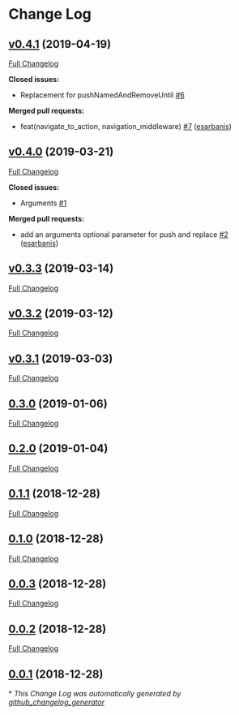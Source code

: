 # Change Log

## [v0.4.1](https://github.com/flutterings/flutter_redux_navigation/tree/v0.4.1) (2019-04-19)
[Full Changelog](https://github.com/flutterings/flutter_redux_navigation/compare/v0.4.0...v0.4.1)

**Closed issues:**

- Replacement for pushNamedAndRemoveUntil [\#6](https://github.com/flutterings/flutter_redux_navigation/issues/6)

**Merged pull requests:**

- feat\(navigate\_to\_action, navigation\_middleware\) [\#7](https://github.com/flutterings/flutter_redux_navigation/pull/7) ([esarbanis](https://github.com/esarbanis))

## [v0.4.0](https://github.com/flutterings/flutter_redux_navigation/tree/v0.4.0) (2019-03-21)
[Full Changelog](https://github.com/flutterings/flutter_redux_navigation/compare/v0.3.3...v0.4.0)

**Closed issues:**

- Arguments [\#1](https://github.com/flutterings/flutter_redux_navigation/issues/1)

**Merged pull requests:**

- add an arguments optional parameter for push and replace [\#2](https://github.com/flutterings/flutter_redux_navigation/pull/2) ([esarbanis](https://github.com/esarbanis))

## [v0.3.3](https://github.com/flutterings/flutter_redux_navigation/tree/v0.3.3) (2019-03-14)
[Full Changelog](https://github.com/flutterings/flutter_redux_navigation/compare/v0.3.2...v0.3.3)

## [v0.3.2](https://github.com/flutterings/flutter_redux_navigation/tree/v0.3.2) (2019-03-12)
[Full Changelog](https://github.com/flutterings/flutter_redux_navigation/compare/v0.3.1...v0.3.2)

## [v0.3.1](https://github.com/flutterings/flutter_redux_navigation/tree/v0.3.1) (2019-03-03)
[Full Changelog](https://github.com/flutterings/flutter_redux_navigation/compare/0.3.0...v0.3.1)

## [0.3.0](https://github.com/flutterings/flutter_redux_navigation/tree/0.3.0) (2019-01-06)
[Full Changelog](https://github.com/flutterings/flutter_redux_navigation/compare/0.2.0...0.3.0)

## [0.2.0](https://github.com/flutterings/flutter_redux_navigation/tree/0.2.0) (2019-01-04)
[Full Changelog](https://github.com/flutterings/flutter_redux_navigation/compare/0.1.1...0.2.0)

## [0.1.1](https://github.com/flutterings/flutter_redux_navigation/tree/0.1.1) (2018-12-28)
[Full Changelog](https://github.com/flutterings/flutter_redux_navigation/compare/0.1.0...0.1.1)

## [0.1.0](https://github.com/flutterings/flutter_redux_navigation/tree/0.1.0) (2018-12-28)
[Full Changelog](https://github.com/flutterings/flutter_redux_navigation/compare/0.0.3...0.1.0)

## [0.0.3](https://github.com/flutterings/flutter_redux_navigation/tree/0.0.3) (2018-12-28)
[Full Changelog](https://github.com/flutterings/flutter_redux_navigation/compare/0.0.2...0.0.3)

## [0.0.2](https://github.com/flutterings/flutter_redux_navigation/tree/0.0.2) (2018-12-28)
[Full Changelog](https://github.com/flutterings/flutter_redux_navigation/compare/0.0.1...0.0.2)

## [0.0.1](https://github.com/flutterings/flutter_redux_navigation/tree/0.0.1) (2018-12-28)


\* *This Change Log was automatically generated by [github_changelog_generator](https://github.com/skywinder/Github-Changelog-Generator)*